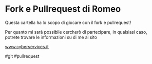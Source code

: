 # Fork e Pullrequest di Romeo

Questa cartella ha lo scopo di giocare con il fork e pullrequest!

Per quanto mi sarà possibile cercherò di partecipare, in qualsiasi caso, potrete trovare le informazioni su di me al sito

www.cyberservices.it


#git #pullrequest


 

